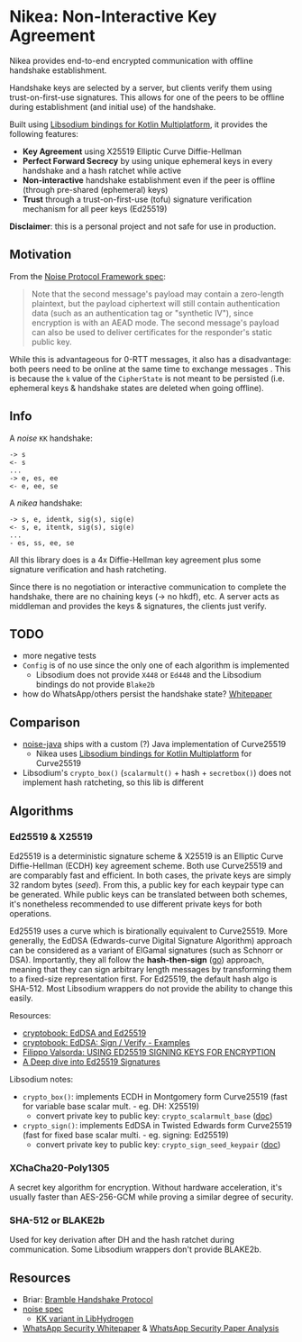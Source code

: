 # Nikea: Non-Interactive Key Agreement
Nikea provides end-to-end encrypted communication with offline handshake establishment.

Handshake keys are selected by a server, but clients verify them using trust-on-first-use signatures.
This allows for one of the peers to be offline during establishment (and initial use) of the handshake.

Built using [Libsodium bindings for Kotlin Multiplatform](https://github.com/ionspin/kotlin-multiplatform-libsodium), it provides the following features:
- **Key Agreement** using X25519 Elliptic Curve Diffie-Hellman
- **Perfect Forward Secrecy** by using unique ephemeral keys in every handshake and a hash ratchet while active
- **Non-interactive** handshake establishment even if the peer is offline (through pre-shared (ephemeral) keys)
- **Trust** through a trust-on-first-use (tofu) signature verification mechanism for all peer keys (Ed25519)

**Disclaimer**: this is a personal project and not safe for use in production.

## Motivation
From the [Noise Protocol Framework spec](http://noiseprotocol.org/noise.html):
> Note that the second message's payload may contain a zero-length plaintext, but the payload ciphertext will still contain authentication data (such as an authentication tag or "synthetic IV"),
> since encryption is with an AEAD mode. The second message's payload can also be used to deliver certificates for the responder's static public key.

While this is advantageous for 0-RTT messages, it also has a disadvantage: both peers need to be online at the same time to exchange messages .
This is because the `k` value of the `CipherState` is not meant to be persisted (i.e. ephemeral keys & handshake states are deleted when going offline).

## Info
A _noise_ `KK` handshake:
```
-> s
<- s
...
-> e, es, ee
<- e, ee, se
```

A _nikea_ handshake:
```
-> s, e, identk, sig(s), sig(e)
<- s, e, itentk, sig(s), sig(e)
...
- es, ss, ee, se
```

All this library does is a 4x Diffie-Hellman key agreement plus some signature verification and hash ratcheting.

Since there is no negotiation or interactive communication to complete the handshake, there are no chaining keys (-> no hkdf), etc.
A server acts as middleman and provides the keys & signatures, the clients just verify.

## TODO
- more negative tests
- `Config` is of no use since the only one of each algorithm is implemented
  - Libsodium does not provide `X448` or `Ed448` and the Libsodium bindings do not provide `Blake2b`
- how do WhatsApp/others persist the handshake state? [Whitepaper](https://www.whatsapp.com/security/WhatsApp-Security-Whitepaper.pdf)

## Comparison
- [noise-java](https://github.com/Auties00/noise-java) ships with a custom (?) Java implementation of Curve25519
  - Nikea uses [Libsodium bindings for Kotlin Multiplatform](https://github.com/ionspin/kotlin-multiplatform-libsodium) for Curve25519
- Libsodium's `crypto_box()` (`scalarmult()` + hash + `secretbox()`) does not implement hash ratcheting, so this lib is different

## Algorithms
### Ed25519 & X25519
Ed25519 is a deterministic signature scheme & X25519 is an Elliptic Curve Diffie-Hellman (ECDH) key agreement scheme. Both use Curve25519 and are comparably fast and efficient.
In both cases, the private keys are simply 32 random bytes (_seed_). From this, a public key for each keypair type can be generated.
While public keys can be translated between both schemes, it's nonetheless recommended to use different private keys for both operations.

Ed25519 uses a curve which is birationally equivalent to Curve25519.
More generally, the EdDSA (Edwards-curve Digital Signature Algorithm) approach can be considered as a variant of ElGamal signatures (such as Schnorr or DSA).
Importantly, they all follow the __hash-then-sign__ ([go](https://cs.opensource.google/go/go/+/refs/tags/go1.19.2:src/crypto/ed25519/ed25519.go;l=167)) approach, meaning that they can sign arbitrary length messages by transforming them to a fixed-size representation first.
For Ed25519, the default hash algo is SHA-512. Most Libsodium wrappers do not provide the ability to change this easily.

Resources:
- [cryptobook: EdDSA and Ed25519](https://cryptobook.nakov.com/digital-signatures/eddsa-and-ed25519)
- [cryptobook: EdDSA: Sign / Verify - Examples](https://cryptobook.nakov.com/digital-signatures/eddsa-sign-verify-examples)
- [Filippo Valsorda: USING ED25519 SIGNING KEYS FOR ENCRYPTION](https://words.filippo.io/using-ed25519-keys-for-encryption/)
- [A Deep dive into Ed25519 Signatures](https://cendyne.dev/posts/2022-03-06-ed25519-signatures.html)

Libsodium notes:
- `crypto_box()`: implements ECDH in Montgomery form Curve25519 (fast for variable base scalar mult. - eg. DH: X25519)
  - convert private key to public key: `crypto_scalarmult_base` ([doc](https://libsodium.gitbook.io/doc/advanced/scalar_multiplication))
- `crypto_sign()`: implements EdDSA in Twisted Edwards form Curve25519 (fast for fixed base scalar multi. - eg. signing: Ed25519)
  - convert private key to public key: `crypto_sign_seed_keypair` ([doc](https://libsodium.gitbook.io/doc/public-key_cryptography/public-key_signatures))

### XChaCha20-Poly1305
A secret key algorithm for encryption. Without hardware acceleration, it's usually faster than AES-256-GCM while proving a similar degree of security.

### SHA-512 or BLAKE2b
Used for key derivation after DH and the hash ratchet during communication. Some Libsodium wrappers don't provide BLAKE2b.

## Resources
- Briar: [Bramble Handshake Protocol](https://code.briarproject.org/briar/briar-spec/blob/master/protocols/BHP.md)
- [noise spec](http://noiseprotocol.org/noise.html)
  - [KK variant in LibHydrogen](https://github.com/jedisct1/libhydrogen/wiki/KK-variant)
- [WhatsApp Security Whitepaper]() & [WhatsApp Security Paper Analysis](https://courses.csail.mit.edu/6.857/2016/files/36.pdf)
